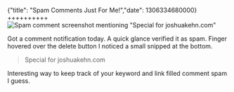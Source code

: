 {"title": "Spam Comments Just For Me!","date": 1306334680000}
++++++++++
![Spam comment screenshot mentioning "Special for joshuakehn.com"](http://i.imgur.com/8G4ap.png)

Got a comment notification today. A quick glance verified it as spam. Finger hovered over the delete button I noticed a small snipped at the bottom.

> Special for joshuakehn.com

Interesting way to keep track of your keyword and link filled comment spam I guess.